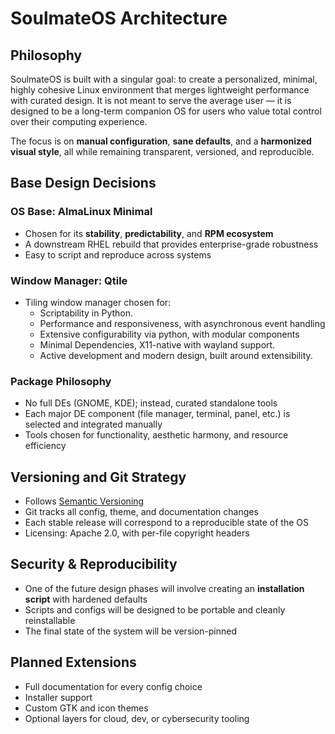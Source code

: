 # SoulmateOS Architecture

## Philosophy

SoulmateOS is built with a singular goal: to create a personalized, minimal, highly cohesive Linux environment that merges lightweight performance with curated design. It is not meant to serve the average user — it is designed to be a long-term companion OS for users who value total control over their computing experience.

The focus is on **manual configuration**, **sane defaults**, and a **harmonized visual style**, all while remaining transparent, versioned, and reproducible.

## Base Design Decisions

### OS Base: AlmaLinux Minimal
- Chosen for its **stability**, **predictability**, and **RPM ecosystem**
- A downstream RHEL rebuild that provides enterprise-grade robustness
- Easy to script and reproduce across systems

### Window Manager: Qtile
- Tiling window manager chosen for:
  - Scriptability in Python.
  - Performance and responsiveness, with asynchronous event handling
  - Extensive configurability via python, with modular components
  - Minimal Dependencies, X11-native with wayland support.
  - Active development and modern design, built around extensibility. 

### Package Philosophy
- No full DEs (GNOME, KDE); instead, curated standalone tools
- Each major DE component (file manager, terminal, panel, etc.) is selected and integrated manually
- Tools chosen for functionality, aesthetic harmony, and resource efficiency

## Versioning and Git Strategy

- Follows [Semantic Versioning](https://semver.org/)
- Git tracks all config, theme, and documentation changes
- Each stable release will correspond to a reproducible state of the OS
- Licensing: Apache 2.0, with per-file copyright headers

## Security & Reproducibility

- One of the future design phases will involve creating an **installation script** with hardened defaults
- Scripts and configs will be designed to be portable and cleanly reinstallable
- The final state of the system will be version-pinned

## Planned Extensions

- Full documentation for every config choice
- Installer support
- Custom GTK and icon themes
- Optional layers for cloud, dev, or cybersecurity tooling
